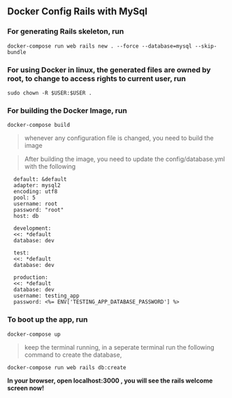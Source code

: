 ## Docker Config Rails with MySql
  ### For generating Rails skeleton, run
  ```
  docker-compose run web rails new . --force --database=mysql --skip-bundle
  ```
  ### For using Docker in linux, the generated files are owned by root, to change to access rights to current user, run
  ```
  sudo chown -R $USER:$USER .
  ```
  ### For building the Docker Image, run
  ```
  docker-compose build
  ```
  > whenever any configuration file is changed, you need to build the image

  > After building the image, you need to update the config/database.yml with the following
  ```
    default: &default
    adapter: mysql2
    encoding: utf8
    pool: 5
    username: root
    password: "root"
    host: db

    development:
    <<: *default
    database: dev

    test:
    <<: *default
    database: dev

    production:
    <<: *default
    database: dev
    username: testing_app
    password: <%= ENV['TESTING_APP_DATABASE_PASSWORD'] %>
  ```
  ### To boot up the app, run
  ```
  docker-compose up
  ```
  > keep the terminal running, in a seperate terminal run the following command to create the database,
  ```
  docker-compose run web rails db:create
  ```
  **In your browser, open localhost:3000 , you will see the rails welcome screen now!**
